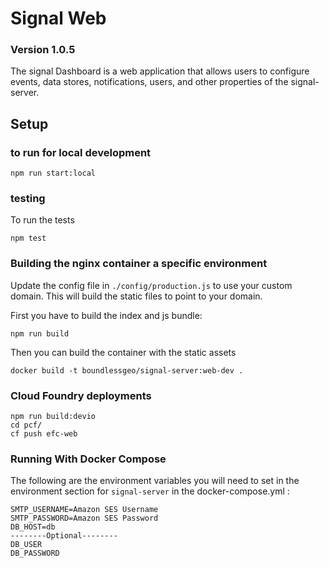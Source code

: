 # Signal Web

### Version 1.0.5

The signal Dashboard is a web application that allows users to configure
events, data stores, notifications, users, and other properties of
the signal-server.

## Setup

### to run for local development

```
npm run start:local
```

### testing

To run the tests

```
npm test
```


### Building the nginx container a specific  environment

Update the config file in `./config/production.js` to use your custom domain. This will build the static files to point to your domain.

First you have to build the index and js bundle:

```
npm run build
```

Then you can build the container with the static assets

```
docker build -t boundlessgeo/signal-server:web-dev .
```

### Cloud Foundry deployments
```
npm run build:devio
cd pcf/
cf push efc-web
```

### Running With Docker Compose ##

The following are the environment variables you will need to set in the environment section for `signal-server` in the docker-compose.yml :

```
SMTP_USERNAME=Amazon SES Username
SMTP_PASSWORD=Amazon SES Password
DB_HOST=db
--------Optional--------
DB_USER
DB_PASSWORD
```
